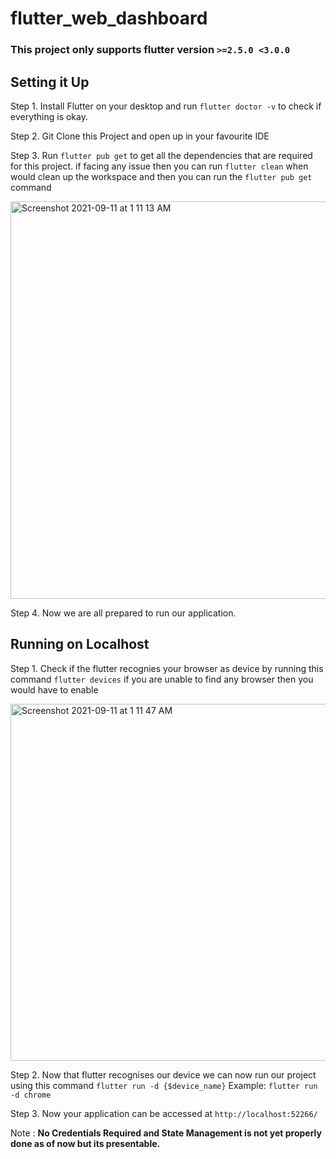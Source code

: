# flutter_web_dashboard

### This project only supports flutter version ```>=2.5.0 <3.0.0```

## Setting it Up

Step 1. Install Flutter on your desktop and run ```flutter doctor -v``` to check if everything is okay.

Step 2. Git Clone this Project and open up in your favourite IDE

Step 3. Run ```flutter pub get``` to get all the dependencies that are required for this project. if facing any issue then you can run ```flutter clean``` when would clean up the workspace and then you can run the ```flutter pub get``` command

<img width="636" alt="Screenshot 2021-09-11 at 1 11 13 AM" src="https://user-images.githubusercontent.com/48326585/132908541-a3fe86ea-4a14-4375-9194-f8ada83ab88f.png">

Step 4. Now we are all prepared to run our application.


## Running on Localhost 

Step 1. Check if the flutter recognies your browser as device by running this command ```flutter devices``` if you are unable to find any browser then you would have to enable 

<img width="571" alt="Screenshot 2021-09-11 at 1 11 47 AM" src="https://user-images.githubusercontent.com/48326585/132908594-85b9d0e6-e632-407d-a672-d5f53366da30.png">

Step 2. Now that flutter recognises our device we can now run our project using this command ```flutter run -d {$device_name}``` Example: ```flutter run -d chrome```

Step 3. Now your application can be accessed at ```http://localhost:52266/```

Note : <b>No Credentials Required and State Management is not yet properly done as of now but its presentable.</b>  






